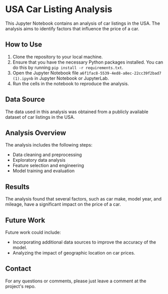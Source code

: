 
# USA Car Listing Analysis

This Jupyter Notebook contains an analysis of car listings in the USA. The analysis aims to identify factors that influence the price of a car.

## How to Use

1. Clone the repository to your local machine.
2. Ensure that you have the necessary Python packages installed. You can do this by running `pip install -r requirements.txt`.
3. Open the Jupyter Notebook file `a6f1fac8-5539-4ed8-a8ec-22cc39f2bad7 (1).ipynb` in Jupyter Notebook or JupyterLab.
4. Run the cells in the notebook to reproduce the analysis.

## Data Source

The data used in this analysis was obtained from a publicly available dataset of car listings in the USA.

## Analysis Overview

The analysis includes the following steps:
- Data cleaning and preprocessing
- Exploratory data analysis
- Feature selection and engineering
- Model training and evaluation

## Results

The analysis found that several factors, such as car make, model year, and mileage, have a significant impact on the price of a car. 

## Future Work

Future work could include:
- Incorporating additional data sources to improve the accuracy of the model.
- Analyzing the impact of geographic location on car prices.

## Contact

For any questions or comments, please just leave a comment at the project's repo.
